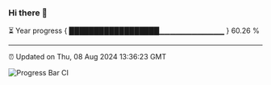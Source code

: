 ### Hi there 👋

⏳ Year progress { ██████████████████▁▁▁▁▁▁▁▁▁▁▁▁ } 60.26 %

---

⏰ Updated on Thu, 08 Aug 2024 13:36:23 GMT

![Progress Bar CI](https://github.com/IshwaranRudhara/GIT-ACTION/workflows/Progress%20Bar%20CI/badge.svg)
